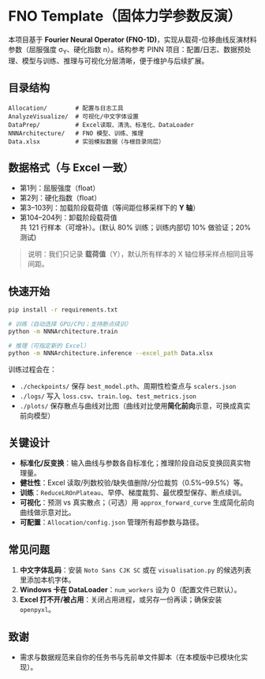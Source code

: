 
# FNO Template（固体力学参数反演）

本项目基于 **Fourier Neural Operator (FNO-1D)**，实现从载荷-位移曲线反演材料参数（屈服强度 σ<sub>Y</sub>、硬化指数 n）。结构参考 PINN 项目：配置/日志、数据预处理、模型与训练、推理与可视化分层清晰，便于维护与后续扩展。

## 目录结构
```
Allocation/        # 配置与日志工具
AnalyzeVisualize/  # 可视化/中文字体设置
DataPrep/          # Excel读取、清洗、标准化、DataLoader
NNNArchitecture/   # FNO 模型、训练、推理
Data.xlsx          # 实验模拟数据（与根目录同层）
```

## 数据格式（与 Excel 一致）
- 第1列：屈服强度（float）
- 第2列：硬化指数（float）
- 第3–103列：加载阶段载荷值（等间距位移采样下的 **Y 轴**）
- 第104–204列：卸载阶段载荷值  
共 121 行样本（可增补）。(默认 80% 训练；训练内部切 10% 做验证；20% 测试)

> 说明：我们只记录 **载荷值**（Y），默认所有样本的 X 轴位移采样点相同且等间距。

## 快速开始
```bash
pip install -r requirements.txt

# 训练（自动选择 GPU/CPU；支持断点续训）
python -m NNNArchitecture.train

# 推理（可指定新的 Excel）
python -m NNNArchitecture.inference --excel_path Data.xlsx
```

训练过程会在：
- `./checkpoints/` 保存 `best_model.pth`、周期性检查点与 `scalers.json`
- `./logs/` 写入 `loss.csv`、`train.log`、`test_metrics.json`
- `./plots/` 保存散点与曲线对比图（曲线对比使用**简化前向**示意，可换成真实前向模型）

## 关键设计
- **标准化/反变换**：输入曲线与参数各自标准化；推理阶段自动反变换回真实物理量。
- **健壮性**：Excel 读取/列数校验/缺失值删除/分位裁剪（0.5%–99.5%）等。
- **训练**：`ReduceLROnPlateau`、早停、梯度裁剪、最优模型保存、断点续训。
- **可视化**：预测 vs 真实散点；（可选）用 `approx_forward_curve` 生成简化前向曲线做示意对比。
- **可配置**：`Allocation/config.json` 管理所有超参数与路径。

## 常见问题
1. **中文字体乱码**：安装 `Noto Sans CJK SC` 或在 `visualisation.py` 的候选列表里添加本机字体。
2. **Windows 卡在 DataLoader**：`num_workers` 设为 0（配置文件已默认）。
3. **Excel 打不开/被占用**：关闭占用进程，或另存一份再读；确保安装 `openpyxl`。

## 致谢
- 需求与数据规范来自你的任务书与先前单文件脚本（在本模版中已模块化实现）。
